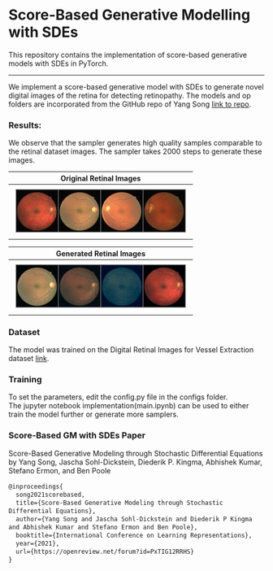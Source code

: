 # Score-Based Generative Modelling with SDEs
This repository contains the implementation of score-based generative models with SDEs in PyTorch. 

***

We implement a score-based generative model with SDEs to generate novel digital images of the retina for detecting retinopathy. The models and op folders are incorporated from the GitHub repo of Yang Song [link to repo](https://github.com/yang-song/score_sde_pytorch).

### Results:

We observe that the sampler generates high quality samples comparable to the retinal dataset images. 
The sampler takes 2000 steps to generate these images. 

|Original Retinal Images |
|:---:|
|![](assets/retinal_imgs.png) |

|Generated Retinal Images |
|:---:|
|![](assets/sde_generated.png) |

### Dataset
The model was trained on the Digital Retinal Images for Vessel Extraction dataset [link](https://drive.grand-challenge.org/).

### Training
To set the parameters, edit the config.py file in the configs folder.  
The jupyter notebook implementation(main.ipynb) can be used to either train the model further or generate more samplers. 

###

### Score-Based GM with SDEs Paper
Score-Based Generative Modeling through Stochastic Differential Equations by Yang Song, Jascha Sohl-Dickstein, Diederik P. Kingma, Abhishek Kumar, Stefano Ermon, and Ben Poole

```
@inproceedings{
  song2021scorebased,
  title={Score-Based Generative Modeling through Stochastic Differential Equations},
  author={Yang Song and Jascha Sohl-Dickstein and Diederik P Kingma and Abhishek Kumar and Stefano Ermon and Ben Poole},
  booktitle={International Conference on Learning Representations},
  year={2021},
  url={https://openreview.net/forum?id=PxTIG12RRHS}
}
